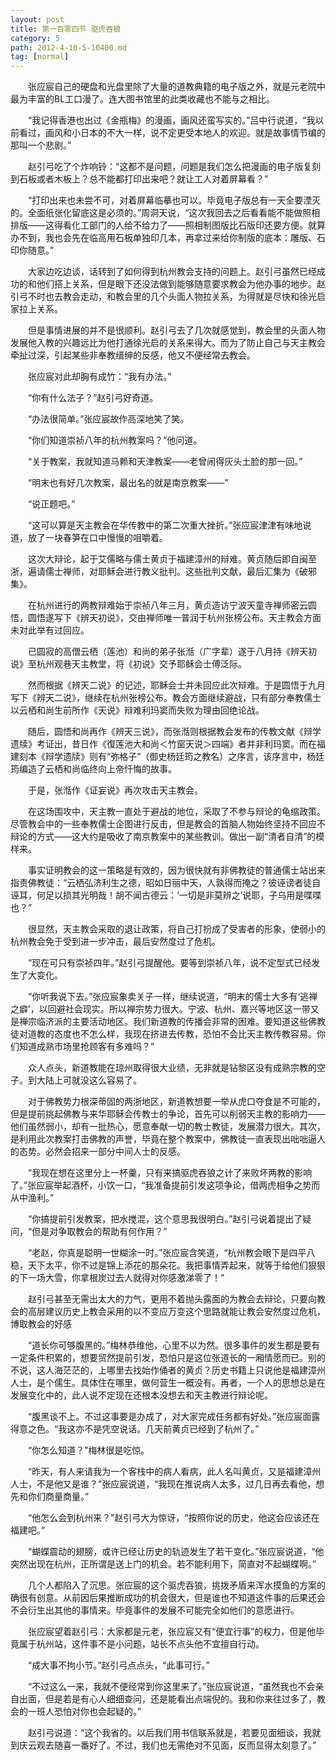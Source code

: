 ```yaml
---
layout: post
title: 第一百零四节 驱虎吞狼
category: 5
path: 2012-4-10-5-10400.md
tag: [normal]
---
```


　　张应宸自己的硬盘和光盘里除了大量的道教典籍的电子版之外，就是元老院中最为丰富的BL工口漫了。连大图书馆里的此类收藏也不能与之相比。

　　“我记得香港也出过《金瓶梅》的漫画，画风还蛮写实的。”吕中行说道，“我以前看过，画风和小日本的不大一样，说不定更受本地人的欢迎。就是故事情节编的那叫一个悲剧。”

　　赵引弓吃了个炸响铃：“这都不是问题，问题是我们怎么把漫画的电子版复刻到石板或者木板上？总不能都打印出来吧？就让工人对着屏幕看？”

　　“打印出来也未尝不可，对着屏幕临摹也可以。毕竟电子版总有一天全要湮灭的。全面纸张化留底这是必须的。”周洞天说，“这次我回去之后看看能不能做照相排版——这得看化工部门的人给不给力了——照相制图版比石版印还要方便。就算办不到，我也会先在临高用石板单独印几本，再拿过来给你制版的底本：雕版、石印你随意。”

　　大家边吃边谈，话转到了如何得到杭州教会支持的问题上。赵引弓虽然已经成功的和他们搭上关系，但是眼下还没法做到能够随意要求教会为他办事的地步。赵引弓不时也去教会走动，和教会里的几个头面人物拉关系，为得就是尽快和徐光启家拉上关系。

　　但是事情进展的并不是很顺利。赵引弓去了几次就感觉到，教会里的头面人物发展他入教的兴趣远比为他打通徐光启的关系来得大。而为了防止自己与天主教会牵扯过深，引起某些非奉教缙绅的反感，他又不便经常去教会。

　　张应宸对此却胸有成竹：“我有办法。”

　　“你有什么法子？”赵引弓好奇道。

　　“办法很简单。”张应宸故作高深地笑了笑。

　　“你们知道崇祯八年的杭州教案吗？”他问道。

　　“关于教案，我就知道马赖和天津教案——老曾闹得灰头土脸的那一回。”

　　“明末也有好几次教案，最出名的就是南京教案——”

　　“说正题吧。”

　　“这可以算是天主教会在华传教中的第二次重大挫折。”张应宸津津有味地说道，放了一块春笋在口中慢慢的咀嚼着。

　　这次大辩论，起于艾儒略与儒士黄贞于福建漳州的辩难。黄贞随后即自闽至浙，遍请儒士禅师，对耶稣会进行教义批判。这些批判文献，最后汇集为《破邪集》。

　　在杭州进行的两教辩难始于崇祯八年三月，黄贞造访宁波天童寺禅师密云圆悟，圆悟遂写下《辨天初说》，交由禅师唯一普润于杭州张榜公布。天主教会方面未对此举有过回应。

　　已圆寂的高僧云栖（莲池）和尚的弟子张湉（广字辈）遂于八月持《辨天初说》至杭州观巷天主教堂，将《初说》交予耶稣会士傅泛际。

　　然而根据《辨天二说》的记述，耶稣会士并未回应此次辩难。于是圆悟于九月写下《辨天二说》，继续在杭州张榜公布。教会方面继续避战，只有部分奉教儒士以云栖和尚生前所作《天说》辩难利玛窦而失败为理由回绝论战。

　　随后，圆悟和尚再作《辨天三说》，而张湉则根据教会发布的传教文献《辩学遗牍》考证出，昔日作《復莲池大和尚＜竹窗天说＞四端》者并非利玛窦。而在福建刻本《辩学遗牍》则有“弥格子”（御史杨廷筠之教名）之序言，该序言中，杨廷筠编造了云栖和尚临终向上帝忏悔的故事。

　　于是，张湉作《证妄说》再次攻击天主教会。

　　在这场围攻中，天主教一直处于避战的地位，采取了不参与辩论的龟缩政策。尽管教会中的一些奉教儒士企图进行反击，但是教会的首脑人物始终坚持不回应不辩论的方式——这大约是吸收了南京教案中的某些教训。做出一副“清者自清”的模样来。

　　事实证明教会的这一策略是有效的，因为很快就有非佛教徒的普通儒士站出来指责佛教徒：“云栖弘济利生之德，昭如日丽中天，人孰得而掩之？彼诬谤者徒自诬耳，何足以损其光明哉！胡不闻古德云：‘一切是非莫辨之’说耶，子乌用是喋喋也？”

　　很显然，天主教会采取的退让政策，将自己打扮成了受害者的形象，使弱小的杭州教会免于受到进一步冲击，最后安然度过了危机。

　　“现在可只有崇祯四年。”赵引弓提醒他。要等到崇祯八年，说不定型式已经发生了大变化。

　　“你听我说下去。”张应宸象卖关子一样，继续说道，“明末的儒士大多有‘逃禅之癖’，以回避社会现实。所以禅宗势力很大。宁波、杭州、嘉兴等地区这一带又是禅宗临济派的主要活动地区。我们新道教的传播会非常的困难。要知道这些佛教徒对道教的态度也不怎么样，我现在挤进去传教，恐怕不会比天主教传教容易。你们知道成熟市场里抢顾客有多难吗？”

　　众人点头，新道教能在琼州取得很大业绩，无非就是钻黎区没有成熟宗教的空子。到大陆上可就没这么容易了。

　　对于佛教势力根深蒂固的两浙地区，新道教想要一举从虎口夺食是不可能的，但是提前挑起佛教与来华耶稣会传教士的争论，首先可以削弱天主教的影响力——他们虽然弱小，却有一批热心，愿意奉献一切的教士教徒，发展潜力很大。其次，是利用此次教案打击佛教的声誉，毕竟在整个教案中，佛教徒一直表现出咄咄逼人的态势。必然会招来一部分中间人士的反感。

　　“我现在想在这里分上一杯羹，只有来搞驱虎吞狼之计了来败坏两教的影响了。”张应宸举起酒杯，小饮一口，“我准备提前引发这项争论，借两虎相争之势而从中渔利。”

　　“你搞提前引发教案，把水搅混，这个意思我很明白。”赵引弓说着提出了疑问，“但是对争取教会的帮助有何作用？”

　　“老赵，你真是聪明一世糊涂一时。”张应宸含笑道，“杭州教会眼下是四平八稳，天下太平，你不过是锦上添花的那朵花。我把事情弄起来，就等于给他们狠狠的下一场大雪，你拿根炭过去人就得对你感激涕零了！”

　　赵引弓甚至无需出太大的力气，更用不着抛头露面的为教会去辩论，只要向教会的高层建议历史上教会采用的以不变应万变这个思路就能让教会安然度过危机，博取教会的好感

　　“道长你可够腹黑的。”梅林恭维他，心里不以为然。很多事件的发生都是要有一定条件积累的，想要贸然提前引发，恐怕只是这位张道长的一厢情愿而已。别的不说，这人海茫茫的，上哪里去找始作俑者的黄贞？历史书籍上只说他是福建漳州人士，是个儒生。具体住在哪里，做何营生一概没有。再者，一个人的思想总是在发展变化中的，此人说不定现在还根本没想去和天主教进行辩论呢。

　　“腹黑谈不上。不过这事要是办成了，对大家完成任务都有好处。”张应宸面露得意之色。“我这亦不是凭空说话。几天前黄贞已经到了杭州了。”

　　“你怎么知道？”梅林很是吃惊。

　　“昨天，有人来请我为一个客栈中的病人看病，此人名叫黄贞，又是福建漳州人士，不是他又是谁？”张应宸说道，“我现在推说病人太多，过几日再去看他，想先和你们商量商量。”

　　“他怎么会到杭州来？”赵引弓大为惊讶，“按照你说的历史，他这会应该还在福建吧。”

　　“蝴蝶震动的翅膀，或许已经让历史的轨迹发生了若干变化。”张应宸说道，“他突然出现在杭州，正所谓是送上门的机会。若不能利用下，简直对不起蝴蝶啊。”

　　几个人都陷入了沉思。张应宸的这个驱虎吞狼，挑拨矛盾来浑水摸鱼的方案的确很有创意。从前因后果推断成功的机会很大，但是谁也不知道这件事的后果还会不会衍生出其他的事情来。毕竟事件的发展不可能完全如他们的意愿进行。

　　张应宸望着赵引弓：大家都是元老，张应宸又有“便宜行事”的权力，但是他毕竟属于杭州站，这件事不是小问题，站长不点头他不宜擅自行动。

　　“成大事不拘小节。”赵引弓点点头，“此事可行。”

　　“不过这么一来，我就不便经常到你这里来了。”张应宸说道，“虽然我也不会亲自出面，但是若是有心人细细查问，还是能看出点端倪的。我和你来往过多了，教会的一班人恐怕对你也会起疑的。”

　　赵引弓说道：“这个我省的。以后我们用书信联系就是，若要见面细谈，我就到庆云观去随喜一番好了。不过，我们也无需绝对不见面，反而显得太刻意了。”
